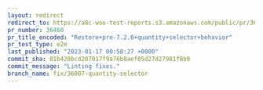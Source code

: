 ```yaml
---
layout: redirect
redirect_to: https://a8c-woo-test-reports.s3.amazonaws.com/public/pr/36460/e2e/index.html
pr_number: 36460
pr_title_encoded: "Restore+pre-7.2.0+quantity+selector+behavior"
pr_test_type: e2e
last_published: "2023-01-17 00:50:27 +0000"
commit_sha: 01b420bcd207017f9a76b8aef05d27d27981f8b9
commit_message: "Linting fixes."
branch_name: fix/36007-quantity-selector
---
```

